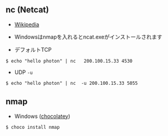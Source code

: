 ## nc (Netcat)

- [Wikipedia](https://ja.wikipedia.org/wiki/Netcat)
- Windowsはnmapを入れるとncat.exeがインストールされます


- デフォルトTCP

~~~
$ echo "hello photon" | nc   200.100.15.33 4530
~~~

- UDP `-u`

~~~
$ echo "hello photon" | nc  -u 200.100.15.33 5055                                                                                     
~~~

## nmap

- Windows ([chocolatey](https://chocolatey.org/packages/nmap))

~~~
$ choco install nmap
~~~